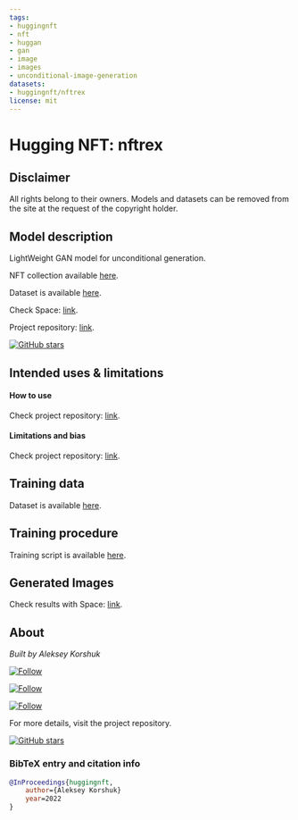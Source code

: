 ```yaml
---
tags:
- huggingnft
- nft
- huggan
- gan
- image
- images
- unconditional-image-generation
datasets:
- huggingnft/nftrex
license: mit
---
```


# Hugging NFT: nftrex

## Disclaimer

All rights belong to their owners. Models and datasets can be removed from the site at the request of the copyright
holder.

## Model description

LightWeight GAN model for unconditional generation.

NFT collection available [here](https://opensea.io/collection/nftrex).

Dataset is available [here](https://huggingface.co/datasets/huggingnft/nftrex).

Check Space: [link](https://huggingface.co/spaces/AlekseyKorshuk/huggingnft).

Project repository: [link](https://github.com/AlekseyKorshuk/huggingnft).

[![GitHub stars](https://img.shields.io/github/stars/AlekseyKorshuk/huggingnft?style=social)](https://github.com/AlekseyKorshuk/huggingnft)

## Intended uses & limitations

#### How to use

Check project repository: [link](https://github.com/AlekseyKorshuk/huggingnft).

#### Limitations and bias

Check project repository: [link](https://github.com/AlekseyKorshuk/huggingnft).

## Training data

Dataset is available [here](https://huggingface.co/datasets/huggingnft/nftrex).

## Training procedure

Training script is available [here](https://github.com/AlekseyKorshuk/huggingnft).

## Generated Images

Check results with Space: [link](https://huggingface.co/spaces/AlekseyKorshuk/huggingnft).

## About

*Built by Aleksey Korshuk*

[![Follow](https://img.shields.io/github/followers/AlekseyKorshuk?style=social)](https://github.com/AlekseyKorshuk)

[![Follow](https://img.shields.io/twitter/follow/alekseykorshuk?style=social)](https://twitter.com/intent/follow?screen_name=alekseykorshuk)

[![Follow](https://img.shields.io/badge/dynamic/json?color=blue&label=Telegram%20Channel&query=%24.result&url=https%3A%2F%2Fapi.telegram.org%2Fbot1929545866%3AAAFGhV-KKnegEcLiyYJxsc4zV6C-bdPEBtQ%2FgetChatMemberCount%3Fchat_id%3D-1001253621662&style=social&logo=telegram)](https://t.me/joinchat/_CQ04KjcJ-4yZTky)

For more details, visit the project repository.

[![GitHub stars](https://img.shields.io/github/stars/AlekseyKorshuk/huggingnft?style=social)](https://github.com/AlekseyKorshuk/huggingnft)

### BibTeX entry and citation info

```bibtex
@InProceedings{huggingnft,
    author={Aleksey Korshuk}
    year=2022
}
```
